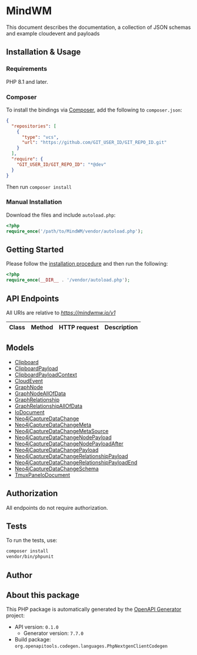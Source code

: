 # MindWM

This document describes the documentation, a collection of JSON schemas and example cloudevent and payloads


## Installation & Usage

### Requirements

PHP 8.1 and later.

### Composer

To install the bindings via [Composer](https://getcomposer.org/), add the following to `composer.json`:

```json
{
  "repositories": [
    {
      "type": "vcs",
      "url": "https://github.com/GIT_USER_ID/GIT_REPO_ID.git"
    }
  ],
  "require": {
    "GIT_USER_ID/GIT_REPO_ID": "*@dev"
  }
}
```

Then run `composer install`

### Manual Installation

Download the files and include `autoload.php`:

```php
<?php
require_once('/path/to/MindWM/vendor/autoload.php');
```

## Getting Started

Please follow the [installation procedure](#installation--usage) and then run the following:

```php
<?php
require_once(__DIR__ . '/vendor/autoload.php');


```

## API Endpoints

All URIs are relative to *https://mindwmw.io/v1*

Class | Method | HTTP request | Description
------------ | ------------- | ------------- | -------------

## Models

- [Clipboard](docs/Model/Clipboard.md)
- [ClipboardPayload](docs/Model/ClipboardPayload.md)
- [ClipboardPayloadContext](docs/Model/ClipboardPayloadContext.md)
- [CloudEvent](docs/Model/CloudEvent.md)
- [GraphNode](docs/Model/GraphNode.md)
- [GraphNodeAllOfData](docs/Model/GraphNodeAllOfData.md)
- [GraphRelationship](docs/Model/GraphRelationship.md)
- [GraphRelationshipAllOfData](docs/Model/GraphRelationshipAllOfData.md)
- [IoDocument](docs/Model/IoDocument.md)
- [Neo4jCaptureDataChange](docs/Model/Neo4jCaptureDataChange.md)
- [Neo4jCaptureDataChangeMeta](docs/Model/Neo4jCaptureDataChangeMeta.md)
- [Neo4jCaptureDataChangeMetaSource](docs/Model/Neo4jCaptureDataChangeMetaSource.md)
- [Neo4jCaptureDataChangeNodePayload](docs/Model/Neo4jCaptureDataChangeNodePayload.md)
- [Neo4jCaptureDataChangeNodePayloadAfter](docs/Model/Neo4jCaptureDataChangeNodePayloadAfter.md)
- [Neo4jCaptureDataChangePayload](docs/Model/Neo4jCaptureDataChangePayload.md)
- [Neo4jCaptureDataChangeRelationshipPayload](docs/Model/Neo4jCaptureDataChangeRelationshipPayload.md)
- [Neo4jCaptureDataChangeRelationshipPayloadEnd](docs/Model/Neo4jCaptureDataChangeRelationshipPayloadEnd.md)
- [Neo4jCaptureDataChangeSchema](docs/Model/Neo4jCaptureDataChangeSchema.md)
- [TmuxPaneIoDocument](docs/Model/TmuxPaneIoDocument.md)

## Authorization
All endpoints do not require authorization.
## Tests

To run the tests, use:

```bash
composer install
vendor/bin/phpunit
```

## Author


## About this package

This PHP package is automatically generated by the [OpenAPI Generator](https://openapi-generator.tech) project:

- API version: `0.1.0`
    - Generator version: `7.7.0`
- Build package: `org.openapitools.codegen.languages.PhpNextgenClientCodegen`
